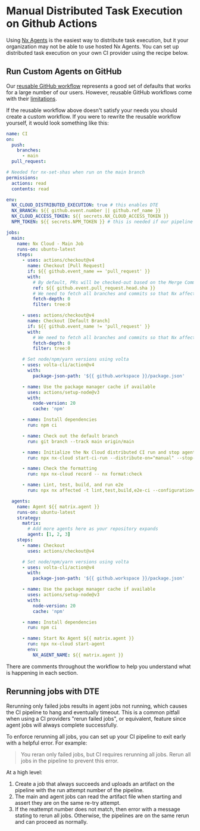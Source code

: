 # Manual Distributed Task Execution on Github Actions

Using [Nx Agents](/ci/features/distribute-task-execution) is the easiest way to distribute task execution, but it your organization may not be able to use hosted Nx Agents. You can set up distributed task execution on your own CI provider using the recipe below.

## Run Custom Agents on GitHub

Our [reusable GitHub workflow](https://github.com/nrwl/ci) represents a good set of defaults that works for a large number of our users. However, reusable GitHub workflows come with their [limitations](https://docs.github.com/en/actions/using-workflows/reusing-workflows).

If the reusable workflow above doesn't satisfy your needs you should create a custom workflow. If you were to rewrite the reusable workflow yourself, it would look something like this:

```yaml {% fileName=".github/workflows/ci.yml" %}
name: CI
on:
  push:
    branches:
      - main
  pull_request:

# Needed for nx-set-shas when run on the main branch
permissions:
  actions: read
  contents: read

env:
  NX_CLOUD_DISTRIBUTED_EXECUTION: true # this enables DTE
  NX_BRANCH: ${{ github.event.number || github.ref_name }}
  NX_CLOUD_ACCESS_TOKEN: ${{ secrets.NX_CLOUD_ACCESS_TOKEN }}
  NPM_TOKEN: ${{ secrets.NPM_TOKEN }} # this is needed if our pipeline publishes to npm

jobs:
  main:
    name: Nx Cloud - Main Job
    runs-on: ubuntu-latest
    steps:
      - uses: actions/checkout@v4
        name: Checkout [Pull Request]
        if: ${{ github.event_name == 'pull_request' }}
        with:
          # By default, PRs will be checked-out based on the Merge Commit, but we want the actual branch HEAD.
          ref: ${{ github.event.pull_request.head.sha }}
          # We need to fetch all branches and commits so that Nx affected has a base to compare against.
          fetch-depth: 0
          filter: tree:0

      - uses: actions/checkout@v4
        name: Checkout [Default Branch]
        if: ${{ github.event_name != 'pull_request' }}
        with:
          # We need to fetch all branches and commits so that Nx affected has a base to compare against.
          fetch-depth: 0
          filter: tree:0

      # Set node/npm/yarn versions using volta
      - uses: volta-cli/action@v4
        with:
          package-json-path: '${{ github.workspace }}/package.json'

      - name: Use the package manager cache if available
        uses: actions/setup-node@v3
        with:
          node-version: 20
          cache: 'npm'

      - name: Install dependencies
        run: npm ci

      - name: Check out the default branch
        run: git branch --track main origin/main

      - name: Initialize the Nx Cloud distributed CI run and stop agents when the build tasks are done
        run: npx nx-cloud start-ci-run --distribute-on="manual" --stop-agents-after=e2e-ci

      - name: Check the formatting
        run: npx nx-cloud record -- nx format:check

      - name: Lint, test, build, and run e2e
        run: npx nx affected -t lint,test,build,e2e-ci --configuration=ci

  agents:
    name: Agent ${{ matrix.agent }}
    runs-on: ubuntu-latest
    strategy:
      matrix:
        # Add more agents here as your repository expands
        agent: [1, 2, 3]
    steps:
      - name: Checkout
        uses: actions/checkout@v4

      # Set node/npm/yarn versions using volta
      - uses: volta-cli/action@v4
        with:
          package-json-path: '${{ github.workspace }}/package.json'

      - name: Use the package manager cache if available
        uses: actions/setup-node@v3
        with:
          node-version: 20
          cache: 'npm'

      - name: Install dependencies
        run: npm ci

      - name: Start Nx Agent ${{ matrix.agent }}
        run: npx nx-cloud start-agent
        env:
          NX_AGENT_NAME: ${{ matrix.agent }}
```

There are comments throughout the workflow to help you understand what is happening in each section.

## Rerunning jobs with DTE

Rerunning only failed jobs results in agent jobs not running, which causes the CI pipeline to hang and eventually timeout. This is a common pitfall when using a CI providers "rerun failed jobs", or equivalent, feature since agent jobs will always complete successfully.

To enforce rerunning all jobs, you can set up your CI pipeline to exit early with a helpful error.
For example:

> You reran only failed jobs, but CI requires rerunning all jobs.
> Rerun all jobs in the pipeline to prevent this error.

At a high level:

1. Create a job that always succeeds and uploads an artifact on the pipeline with the run attempt number of the pipeline.
2. The main and agent jobs can read the artifact file when starting and assert they are on the same re-try attempt.
3. If the reattempt number does not match, then error with a message stating to rerun all jobs. Otherwise, the pipelines are on the same rerun and can proceed as normally.
